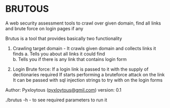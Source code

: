 # BRUTOUS
A web security assessment tools to crawl over given domain, find all links and brute force on login pages if any 

Brutus is a tool that provides basically two functionality 

1. Crawling target domain - It crawls given domain and collects links it finds
 a. Tells you about all links it could find       
 b. Tells you if there is any link that contains login form

 2. Login Brute force:       If a login link is passed to it with the supply of dectionaries required 
                             If starts performing a bruteforce attack on the link 
                             It can be passed with sql injection strings to try with on the login forms
                             
                             
Author: Pyxloytous (pyxloytous@gmil.com)
version: 0.1  

./brutus -h  - to see required parameters to run it
